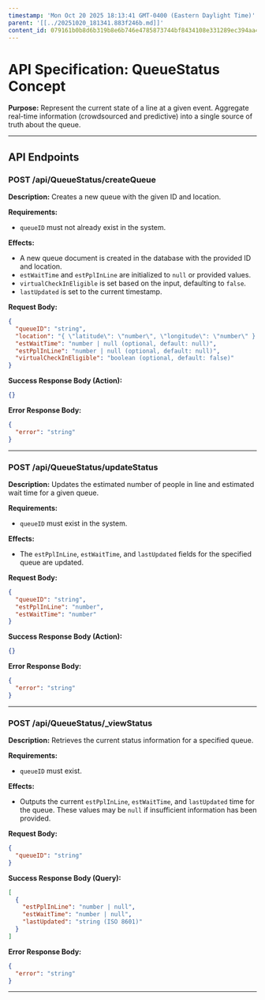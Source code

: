 ```yaml
---
timestamp: 'Mon Oct 20 2025 18:13:41 GMT-0400 (Eastern Daylight Time)'
parent: '[[../20251020_181341.883f246b.md]]'
content_id: 079161b0b8d6b319b8e6b746e4785873744bf8434108e331289ec394aa4379b6
---
```


# API Specification: QueueStatus Concept

**Purpose:** Represent the current state of a line at a given event. Aggregate real-time information (crowdsourced and predictive) into a single source of truth about the queue.

***

## API Endpoints

### POST /api/QueueStatus/createQueue

**Description:** Creates a new queue with the given ID and location.

**Requirements:**

* `queueID` must not already exist in the system.

**Effects:**

* A new queue document is created in the database with the provided ID and location.
* `estWaitTime` and `estPplInLine` are initialized to `null` or provided values.
* `virtualCheckInEligible` is set based on the input, defaulting to `false`.
* `lastUpdated` is set to the current timestamp.

**Request Body:**

```json
{
  "queueID": "string",
  "location": "{ \"latitude\": \"number\", \"longitude\": \"number\" } | string",
  "estWaitTime": "number | null (optional, default: null)",
  "estPplInLine": "number | null (optional, default: null)",
  "virtualCheckInEligible": "boolean (optional, default: false)"
}
```

**Success Response Body (Action):**

```json
{}
```

**Error Response Body:**

```json
{
  "error": "string"
}
```

***

### POST /api/QueueStatus/updateStatus

**Description:** Updates the estimated number of people in line and estimated wait time for a given queue.

**Requirements:**

* `queueID` must exist in the system.

**Effects:**

* The `estPplInLine`, `estWaitTime`, and `lastUpdated` fields for the specified queue are updated.

**Request Body:**

```json
{
  "queueID": "string",
  "estPplInLine": "number",
  "estWaitTime": "number"
}
```

**Success Response Body (Action):**

```json
{}
```

**Error Response Body:**

```json
{
  "error": "string"
}
```

***

### POST /api/QueueStatus/\_viewStatus

**Description:** Retrieves the current status information for a specified queue.

**Requirements:**

* `queueID` must exist.

**Effects:**

* Outputs the current `estPplInLine`, `estWaitTime`, and `lastUpdated` time for the queue. These values may be `null` if insufficient information has been provided.

**Request Body:**

```json
{
  "queueID": "string"
}
```

**Success Response Body (Query):**

```json
[
  {
    "estPplInLine": "number | null",
    "estWaitTime": "number | null",
    "lastUpdated": "string (ISO 8601)"
  }
]
```

**Error Response Body:**

```json
{
  "error": "string"
}
```

***
